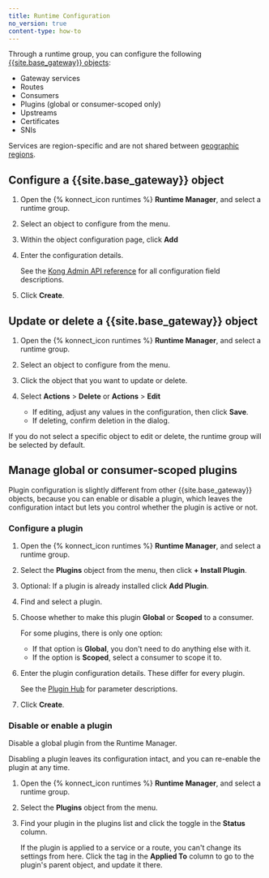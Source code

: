 ```yaml
---
title: Runtime Configuration
no_version: true
content-type: how-to
---
```


Through a runtime group, you can configure the following [{{site.base_gateway}} objects](/konnect/runtime-manager/gateway-config):
* Gateway services
* Routes
* Consumers
* Plugins (global or consumer-scoped only)
* Upstreams
* Certificates
* SNIs

Services are region-specific and are not shared between [geographic regions](/konnect/regions/).

## Configure a {{site.base_gateway}} object

1. Open the {% konnect_icon runtimes %}
**Runtime Manager**, and select a runtime group.

2. Select an object to configure from the menu.

3. Within the object configuration page, click **Add**

4. Enter the configuration details.

    See the [Kong Admin API reference](/gateway/latest/admin-api) for all
    configuration field descriptions.

5. Click **Create**.

## Update or delete a {{site.base_gateway}} object

1. Open the {% konnect_icon runtimes %}
**Runtime Manager**, and select a runtime group.

2. Select an object to configure from the menu.

3. Click the object that you want to update or delete.

4. Select **Actions** > **Delete** or **Actions** > **Edit**

    * If editing, adjust any values in the configuration, then click **Save**.
    * If deleting, confirm deletion in the dialog.

If you do not select a specific object to edit or delete, the runtime group will be selected by default.

## Manage global or consumer-scoped plugins

Plugin configuration is slightly different from other {{site.base_gateway}} objects, because you can enable or disable a plugin, which leaves the configuration intact
but lets you control whether the plugin is active or not.

### Configure a plugin

1. Open the {% konnect_icon runtimes %}
**Runtime Manager**, and select a runtime group.

2. Select the **Plugins** object from the menu, then click **+ Install Plugin**.

3. Optional: If a plugin is already installed click **Add Plugin**.

3. Find and select a plugin.

3. Choose whether to make this plugin **Global** or **Scoped** to a consumer.

    For some plugins, there is only one option:
    * If that option is **Global**, you don't need to do anything else with it.
    * If the option is **Scoped**, select a consumer to scope it to.

4. Enter the plugin configuration details. These differ for every plugin.

    See the [Plugin Hub](/hub) for parameter descriptions.

5. Click **Create**.

### Disable or enable a plugin

Disable a global plugin from the Runtime Manager.

Disabling a plugin leaves its configuration intact, and you can re-enable the
plugin at any time.

1. Open the {% konnect_icon runtimes %}
**Runtime Manager**, and select a runtime group.

2. Select the **Plugins** object from the menu.

2. Find your plugin in the plugins list and click the toggle in the **Status** column.

   If the plugin is applied to a service or a route, you can't change its
   settings from here. Click the tag in the **Applied To** column to go to the
   plugin's parent object, and update it there.
